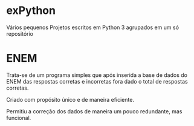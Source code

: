 # exPython
Vários pequenos Projetos escritos em Python 3 agrupados em um só repositório

<h1>ENEM</h1>
Trata-se de um programa simples que após inserida a base de dados do ENEM das respostas corretas e incorretas fora dado o total de respostas corretas.
<p>Criado com propósito único e de maneira eficiente.</p> Permitiu a correção dos dados de maneira um pouco redundante, mas funcional.
